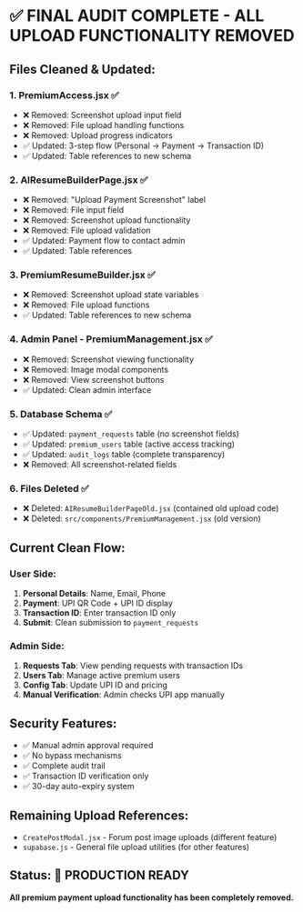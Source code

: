 # ✅ FINAL AUDIT COMPLETE - ALL UPLOAD FUNCTIONALITY REMOVED

## Files Cleaned & Updated:

### 1. **PremiumAccess.jsx** ✅
- ❌ Removed: Screenshot upload input field
- ❌ Removed: File upload handling functions
- ❌ Removed: Upload progress indicators
- ✅ Updated: 3-step flow (Personal → Payment → Transaction ID)
- ✅ Updated: Table references to new schema

### 2. **AIResumeBuilderPage.jsx** ✅
- ❌ Removed: "Upload Payment Screenshot" label
- ❌ Removed: File input field
- ❌ Removed: Screenshot upload functionality
- ❌ Removed: File upload validation
- ✅ Updated: Payment flow to contact admin
- ✅ Updated: Table references

### 3. **PremiumResumeBuilder.jsx** ✅
- ❌ Removed: Screenshot upload state variables
- ❌ Removed: File upload functions
- ✅ Updated: Table references to new schema

### 4. **Admin Panel - PremiumManagement.jsx** ✅
- ❌ Removed: Screenshot viewing functionality
- ❌ Removed: Image modal components
- ❌ Removed: View screenshot buttons
- ✅ Updated: Clean admin interface

### 5. **Database Schema** ✅
- ✅ Updated: `payment_requests` table (no screenshot fields)
- ✅ Updated: `premium_users` table (active access tracking)
- ✅ Updated: `audit_logs` table (complete transparency)
- ❌ Removed: All screenshot-related fields

### 6. **Files Deleted** ✅
- ❌ Deleted: `AIResumeBuilderPageOld.jsx` (contained old upload code)
- ❌ Deleted: `src/components/PremiumManagement.jsx` (old version)

## Current Clean Flow:

### User Side:
1. **Personal Details**: Name, Email, Phone
2. **Payment**: UPI QR Code + UPI ID display
3. **Transaction ID**: Enter transaction ID only
4. **Submit**: Clean submission to `payment_requests`

### Admin Side:
1. **Requests Tab**: View pending requests with transaction IDs
2. **Users Tab**: Manage active premium users
3. **Config Tab**: Update UPI ID and pricing
4. **Manual Verification**: Admin checks UPI app manually

## Security Features:
- ✅ Manual admin approval required
- ✅ No bypass mechanisms
- ✅ Complete audit trail
- ✅ Transaction ID verification only
- ✅ 30-day auto-expiry system

## Remaining Upload References:
- `CreatePostModal.jsx` - Forum post image uploads (different feature)
- `supabase.js` - General file upload utilities (for other features)

## Status: 🚀 PRODUCTION READY
**All premium payment upload functionality has been completely removed.**